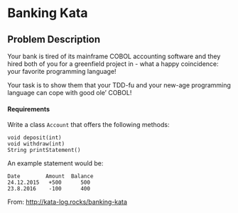 # Banking Kata

## Problem Description

Your bank is tired of its mainframe COBOL accounting software and they hired both of you for a greenfield project in - what a happy coincidence: your favorite programming language!

Your task is to show them that your TDD-fu and your new-age programming language can cope with good ole’ COBOL!

#### Requirements

Write a class `Account` that offers the following methods:

```
void deposit(int)
void withdraw(int)
String printStatement()
```

An example statement would be:

```
Date        Amount  Balance
24.12.2015   +500      500
23.8.2016    -100      400
```

From: http://kata-log.rocks/banking-kata

